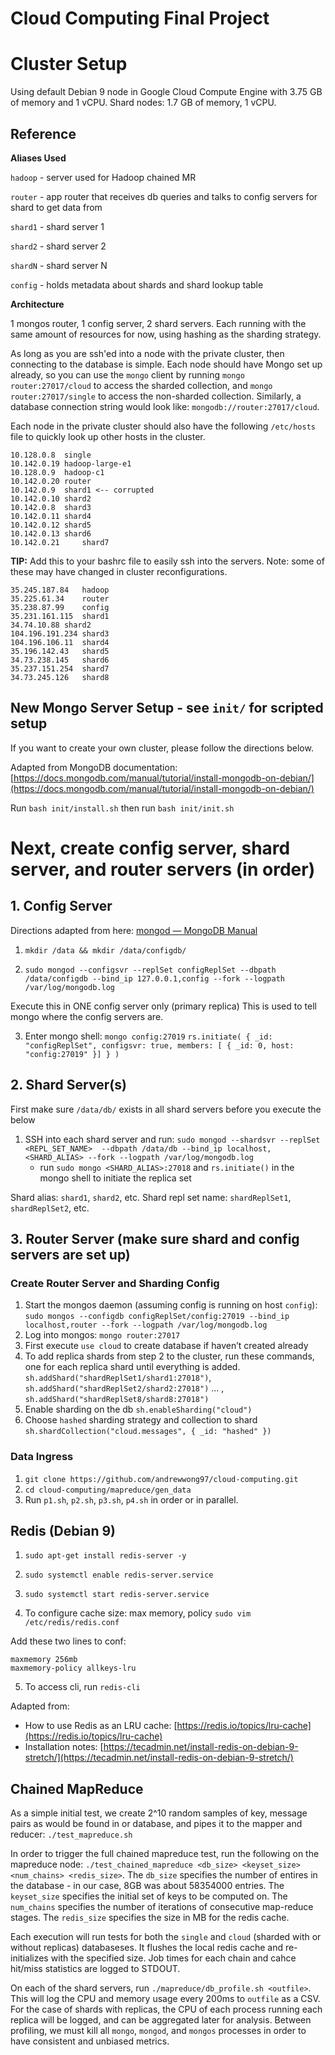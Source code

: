 # Cloud Computing Final Project


# Cluster Setup

Using default Debian 9 node in Google Cloud Compute Engine with 3.75 GB of memory and 1 vCPU. Shard nodes: 1.7 GB of memory, 1 vCPU.

## Reference

**Aliases Used**

`hadoop` - server used for Hadoop chained MR

`router` - app router that receives db queries and talks to config servers for shard to get data from 

`shard1` - shard server 1

`shard2` - shard server 2

`shardN`  - shard server N

`config` - holds metadata about shards and shard lookup table


**Architecture**

1 mongos router, 1 config server, 2 shard servers. Each running with the same amount of resources for now, using hashing as the sharding strategy.

As long as you are ssh'ed into a node with the private cluster, then connecting to the database is simple. Each node should have Mongo set up already, so you can use the `mongo` client by running `mongo router:27017/cloud` to access the sharded collection, and `mongo router:27017/single` to access the non-sharded collection. Similarly, a database connection string would look like: `mongodb://router:27017/cloud`. 

Each node in the private cluster should also have the following `/etc/hosts` file to quickly look up other hosts in the cluster.
```
10.128.0.8	single
10.142.0.19	hadoop-large-e1
10.128.0.9	hadoop-c1
10.142.0.20	router
10.142.0.9	shard1 <-- corrupted
10.142.0.10	shard2
10.142.0.8	shard3
10.142.0.11	shard4
10.142.0.12	shard5
10.142.0.13	shard6
10.142.0.21 	shard7
```

**TIP:**
Add this to your bashrc file to easily ssh into the servers. Note: some of these may have changed in cluster reconfigurations.
```
35.245.187.84	hadoop
35.225.61.34	router
35.238.87.99	config
35.231.161.115	shard1
34.74.10.88	shard2
104.196.191.234	shard3
104.196.106.11	shard4
35.196.142.43	shard5
34.73.238.145	shard6
35.237.151.254	shard7
34.73.245.126	shard8
```

## New Mongo Server Setup - see `init/` for scripted setup
If you want to create your own cluster, please follow the directions below. 

Adapted from MongoDB documentation: [https://docs.mongodb.com/manual/tutorial/install-mongodb-on-debian/](https://docs.mongodb.com/manual/tutorial/install-mongodb-on-debian/) 

Run `bash init/install.sh` then run `bash init/init.sh`

# Next, create config server, shard server, and router servers (in order)

## 1. Config Server

Directions adapted from here: [mongod — MongoDB Manual](https://docs.mongodb.com/manual/reference/program/mongod/#sharded-cluster-options)

1. `mkdir /data && mkdir /data/configdb/`

2. `sudo mongod --configsvr --replSet configReplSet --dbpath /data/configdb --bind_ip 127.0.0.1,config --fork --logpath /var/log/mongodb.log`

Execute this in ONE config server only (primary replica) This is used to tell mongo where the config servers are.


3. Enter mongo shell: `mongo config:27019`
`rs.initiate( { _id: "configReplSet", configsvr: true, members: [ { _id: 0, host: "config:27019" }] } )`

## 2. Shard Server(s)

First make sure `/data/db/` exists in all shard servers before you execute the below
1. SSH into each shard server and run: `sudo mongod --shardsvr --replSet <REPL_SET_NAME>  --dbpath /data/db --bind_ip localhost,<SHARD_ALIAS> --fork --logpath /var/log/mongodb.log`
	- run  `sudo mongo <SHARD_ALIAS>:27018` and `rs.initiate()` in the mongo shell to initiate the replica set

Shard alias: `shard1`, `shard2`, etc.
Shard repl set name: `shardReplSet1`,  `shardReplSet2`, etc.


## 3. Router Server (make sure shard and config servers are set up)

### Create Router Server and Sharding Config

1. Start the mongos daemon (assuming config is running on host `config`): `sudo mongos --configdb configReplSet/config:27019 --bind_ip localhost,router --fork --logpath /var/log/mongodb.log` 
2. Log into mongos: `mongo router:27017`
3. First execute `use cloud` to create database if haven’t created already
4. To add replica shards from step 2 to the cluster, run these commands, one for each replica shard until everything is added.  `sh.addShard("shardReplSet1/shard1:27018")`, `sh.addShard("shardReplSet2/shard2:27018")` ... , `sh.addShard("shardReplSet8/shard8:27018")`
5. Enable sharding on the db `sh.enableSharding("cloud")`
6. Choose `hashed` sharding strategy and collection to shard `sh.shardCollection("cloud.messages", { _id: "hashed" })`

### Data Ingress
1. `git clone https://github.com/andrewwong97/cloud-computing.git`
2. `cd cloud-computing/mapreduce/gen_data`
3. Run `p1.sh`, `p2.sh`, `p3.sh`, `p4.sh` in order or in parallel.


## Redis (Debian 9)

1. `sudo apt-get install redis-server -y`
2. `sudo systemctl enable redis-server.service`
3. `sudo systemctl start redis-server.service`

4. To configure cache size: max memory, policy
`sudo vim /etc/redis/redis.conf`

Add these two lines to conf:
```
maxmemory 256mb
maxmemory-policy allkeys-lru
```

5. To access cli, run `redis-cli`

Adapted from: 
- How to use Redis as an LRU cache:   [https://redis.io/topics/lru-cache](https://redis.io/topics/lru-cache) 
- Installation notes:   [https://tecadmin.net/install-redis-on-debian-9-stretch/](https://tecadmin.net/install-redis-on-debian-9-stretch/) 

## Chained MapReduce
As a simple initial test, we create 2^10 random samples of key, message pairs as would be found in or database, and pipes it to the mapper and reducer: `./test_mapreduce.sh`

In order to trigger the full chained mapreduce test, run the following on the mapreduce node: `./test_chained_mapreduce <db_size> <keyset_size> <num_chains> <redis_size>`. The `db_size` specifies the number of entires in the database - in our case, 8GB was about 58354000 entries. The `keyset_size` specifies the initial set of keys to be computed on. The `num_chains` specifies the number of iterations of consecutive map-reduce stages. The `redis_size` specifies the size in MB for the redis cache.

Each execution will run tests for both the `single` and `cloud` (sharded with or without replicas) databaseses. It flushes the local redis cache and re-initializes with the specified size. Job times for each chain and cahce hit/miss statistics are logged to STDOUT.

On each of the shard servers, run `./mapreduce/db_profile.sh <outfile>`. This will log the CPU and memory usage every 200ms to `outfile` as a CSV. For the case of shards with replicas, the CPU of each process running each replica will be logged, and can be aggregated later for analysis. Between profiling, we must kill all `mongo`, `mongod`, and `mongos` processes in order to have consistent and unbiased metrics.
